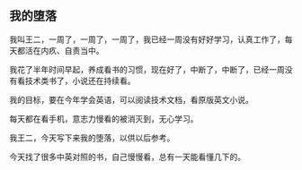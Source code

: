 ## 我的堕落
我叫王二，一周了，一周了，一周了，我已经一周没有好好学习，认真工作了，每天都活在内疚、自责当中。

我花了半年时间早起，养成看书的习惯，现在好了，中断了，中断了，已经一周没有看技术类书了，小说还在持续看。

我的目标，要在今年学会英语，可以阅读技术文档，看原版英文小说。

每天都在看手机，意志力慢看的被消灭到，无心学习。

我王二，今天写下来我的堕落，以供以后参考。

今天找了很多中英对照的书，自己慢慢看，总有一天能看懂几下的。

